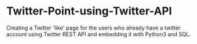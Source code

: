 # Twitter-Point-using-Twitter-API
Creating a Twitter 'like' page for the users who already have a twitter account using Twitter REST API and embedding it with Python3 and SQL.
